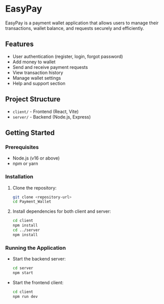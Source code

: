 # EasyPay

EasyPay is a payment wallet application that allows users to manage their transactions, wallet balance, and requests securely and efficiently.

## Features

- User authentication (register, login, forgot password)
- Add money to wallet
- Send and receive payment requests
- View transaction history
- Manage wallet settings
- Help and support section

## Project Structure

- `client/` - Frontend (React, Vite)
- `server/` - Backend (Node.js, Express)

## Getting Started

### Prerequisites

- Node.js (v16 or above)
- npm or yarn

### Installation

1. Clone the repository:
   ```sh
   git clone <repository-url>
   cd Payment_Wallet
   ```
2. Install dependencies for both client and server:
   ```sh
   cd client
   npm install
   cd ../server
   npm install
   ```

### Running the Application

- Start the backend server:
  ```sh
  cd server
  npm start
  ```
- Start the frontend client:
  ```sh
  cd client
  npm run dev
  ```
